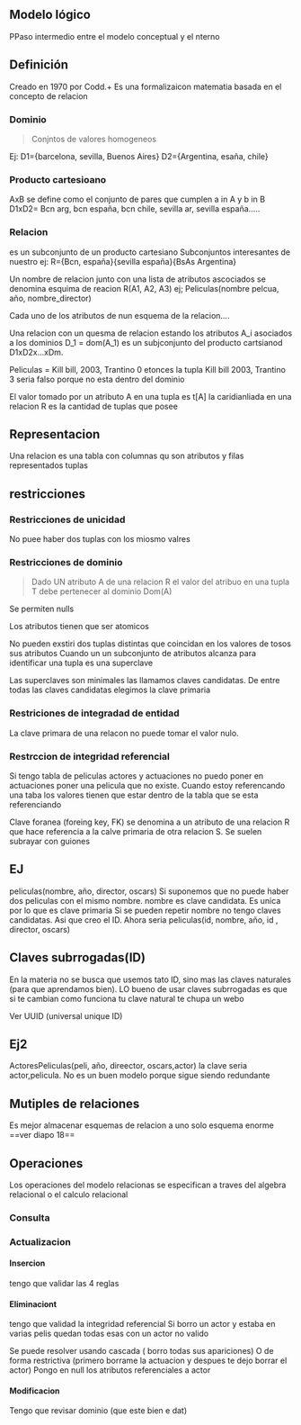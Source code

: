 ## Modelo lógico 
PPaso intermedio entre el modelo conceptual y el nterno

## Definición
Creado en 1970 por Codd.+
Es una formalizaicon matematia basada en el concepto de relacion

### Dominio
> Conjntos de valores homogeneos

Ej: D1={barcelona, sevilla, Buenos Aires}
D2={Argentina, esaña, chile}

### Producto cartesioano 
AxB se define como el conjunto de pares que cumplen a in A y b in B
D1xD2= Bcn arg, bcn españa, bcn chile, sevilla ar, sevilla españa.....

### Relacion
es un subconjunto de un producto cartesiano
Subconjuntos interesantes de nuestro ej: R={Bcn, españa}{sevilla españa}{BsAs Argentina}

Un nombre de relacion junto con una lista de atributos ascociados se denomina esquima de reacion 
R(A1, A2, A3)
ej; Peliculas(nombre pelcua, año, nombre_director)

Cada uno de los atributos de nun esquema de la relacion....


Una relacion con un quesma de relacion estando los atributos A_i asociados a los dominios D_1 = dom(A_1) es un subjconjunto del producto cartsianod D1xD2x...xDm.

Peliculas = Kill bill, 2003, Trantino 0
etonces la tupla Kill bill 2003, Trantino 3 seria falso porque no esta dentro del dominio

El valor tomado por un atributo A en una tupla es t[A]
la caridianliada en una relacion R es la cantidad de tuplas que posee

## Representacion
Una relacion es una tabla con columnas qu son atributos y filas representados tuplas

## restricciones
### Restricciones de unicidad 
No puee haber dos tuplas con los miosmo valres

### Restricciones de dominio
> Dado UN atributo A de una relacion R el valor del atribuo en una tupla T debe pertenecer al dominio Dom(A)

Se permiten nulls

Los atributos tienen que ser atomicos

No pueden exstiri dos tuplas distintas que coincidan en los valores de tosos sus atributos 
Cuando un un subconjunto de atributos alcanza para identificar una tupla es una superclave

Las superclaves son minimales las llamamos claves candidatas. 
De entre todas las claves candidatas elegimos la clave primaria

### Restriciones de integradad de entidad 
La clave primara de una relacon no puede tomar el valor nulo.


### Restrccion de integridad referencial
Si tengo tabla de peliculas actores y actuaciones no puedo poner en actuaciones poner una pelicula que no existe. Cuando estoy referencando una taba los valores tienen que estar dentro de la tabla que se esta referenciando

Clave foranea (foreing key, FK) se denomina a un atributo de una relacion R que hace referencia a la calve primaria de otra relacion S. Se suelen subrayar con guiones
## EJ
peliculas(nombre, año, director, oscars)
Si suponemos que no puede haber dos peliculas con el mismo nombre. nombre es clave candidata. Es unica por lo que es clave primaria
Si se pueden repetir nombre no tengo claves candidatas. Asi que creo el ID.
Ahora seria peliculas(id, nombre, año, id , director, oscars)

## Claves subrrogadas(ID)
En la materia no se busca que usemos tato ID, sino mas las claves naturales (para que aprendamos bien).
LO bueno de usar claves subrrogadas es que si te cambian como funciona tu clave natural te chupa un webo

Ver UUID (universal unique ID)

## Ej2
ActoresPeliculas(peli, año, direector, oscars,actor)
la clave seria actor,pelicula.
No es un buen modelo porque sigue siendo redundante

## Mutiples de relaciones
Es mejor almacenar esquemas de relacion a uno solo esquema enorme
==ver diapo 18==



## Operaciones 

Los operaciones del modelo relacionas se especifican a traves del algebra relacional o el calculo relacional

### Consulta 
### Actualizacion

#### Insercion
tengo que validar las 4 reglas
#### Eliminaciont
tengo que validad la integridad referencial
Si borro un actor y estaba en varias pelis quedan todas esas con un actor no valido 

Se puede resolver usando cascada ( borro todas sus apariciones)
O de forma restrictiva (primero borrame la actuacion y despues te dejo borrar el actor)
Pongo en null los atributos referenciales a actor


#### Modificacion 
Tengo que revisar dominio (que este bien e dat)
